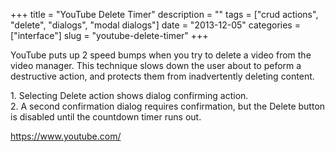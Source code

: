 +++
title = "YouTube Delete Timer"
description = ""
tags = ["crud actions", "delete", "dialogs", "modal dialogs"]
date = "2013-12-05"
categories = ["interface"]
slug = "youtube-delete-timer"
+++


<p>YouTube puts up 2 speed bumps when you try to delete a video from the video manager. This technique slows down the user about to peform a destructive action, and protects them from inadvertently deleting content.</p>

<div id="screens-full" class="clear"><div class="caption">1. Selecting Delete action shows dialog confirming action.</div><div class="fullimg clear"><a href="/media/interface/youtube-delete-1.png" class="group" rel="group" title="1. Selecting Delete action shows dialog confirming action."><img src="/media/interface/youtube-delete-1.png" alt="" class="img-responsive"></a></div></div><div id="screens-full" class="clear"><div class="caption">2. A second confirmation dialog requires confirmation, but the Delete button is disabled until the countdown timer runs out.</div><div class="fullimg clear"><a href="/media/interface/youtube-delete-2.png" class="group" rel="group" title="2. A second confirmation dialog requires confirmation, but the Delete button is disabled until the c..."><img src="/media/interface/youtube-delete-2.png" alt="" class="img-responsive"></a></div></div>        
<p><a href="https://www.youtube.com/">https://www.youtube.com/</a></p>

